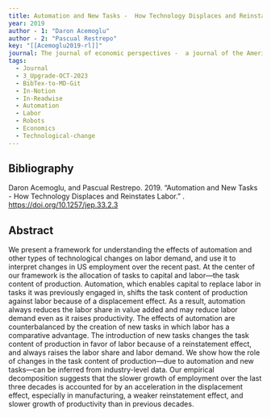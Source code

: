 ```yaml
---
title: Automation and New Tasks -  How Technology Displaces and Reinstates Labor
year: 2019
author - 1: "Daron Acemoglu"
author - 2: "Pascual Restrepo"
key: "[[Acemoglu2019-rl]]"
journal: The journal of economic perspectives -  a journal of the American Economic Association
tags:
  - Journal
  - 3_Upgrade-OCT-2023
  - BibTex-to-MD-Git
  - In-Notion
  - In-Readwise
  - Automation
  - Labor
  - Robots
  - Economics
  - Technological-change
---
```


## Bibliography
Daron Acemoglu, and Pascual Restrepo. 2019. “Automation and New Tasks -  How Technology Displaces and Reinstates Labor.” . https://doi.org/10.1257/jep.33.2.3
## Abstract
We present a framework for understanding the effects of automation and other types of technological changes on labor demand, and use it to interpret changes in US employment over the recent past. At the center of our framework is the allocation of tasks to capital and labor—the task content of production. Automation, which enables capital to replace labor in tasks it was previously engaged in, shifts the task content of production against labor because of a displacement effect. As a result, automation always reduces the labor share in value added and may reduce labor demand even as it raises productivity. The effects of automation are counterbalanced by the creation of new tasks in which labor has a comparative advantage. The introduction of new tasks changes the task content of production in favor of labor because of a reinstatement effect, and always raises the labor share and labor demand. We show how the role of changes in the task content of production—due to automation and new tasks—can be inferred from industry-level data. Our empirical decomposition suggests that the slower growth of employment over the last three decades is accounted for by an acceleration in the displacement effect, especially in manufacturing, a weaker reinstatement effect, and slower growth of productivity than in previous decades.
